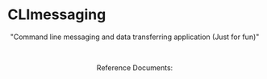 # CLImessaging
<p align = "center" >"Command line messaging and data transferring  application (Just for fun)"</p>
<br>
<p align = "center">Reference Documents:<herf a =" https://www.csd.uoc.gr/~hy556/material/tutorials/cs556-3rd-tutorial.pdf"/></p>
